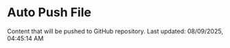 # Auto Push File

Content that will be pushed to GitHub repository.
Last updated: 08/09/2025, 04:45:14 AM